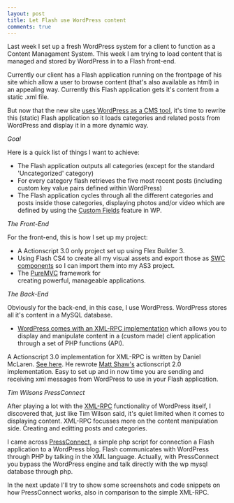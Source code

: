 ```yaml
---
layout: post
title: Let Flash use WordPress content
comments: true
---
```


Last week I set up a fresh WordPress system for a client to function as a
Content Managament System.  This week I am trying to load content that is
managed and stored by WordPress in to a Flash front-end.

<!-- more -->

Currently our client has a Flash application running on the frontpage of his
site which allow a user to browse content (that's also available as html) in
an appealing way. Currently this Flash application gets it's content from a
static .xml file.

But now that the new site [uses WordPress as a CMS tool][wp_as_cms_tool], it's
time to rewrite this (static) Flash application so it loads categories and
related posts from WordPress and display it in a more dynamic way.


*Goal*

Here is a quick list of things I want to achieve:

 - The Flash application outputs all categories (except for the standard
   'Uncategorized' category)
 - For every category flash retrieves the five most recent posts (including
   custom key value pairs defined within WordPress)
 - The Flash application cycles through all the different categories and posts
   inside those categories, displaying photos and/or video which are defined
   by using the [Custom Fields][customfields] feature in WP.


*The Front-End*

For the front-end, this is how I set up my project:

 - A Actionscript 3.0 only project set up using Flex Builder 3.
 - Using Flash CS4 to create all my visual assets and export those as 
   [SWC components][swc_components] so I can import them into my AS3 project.
 - The [PureMVC][puremvc_as3] framework for
   creating powerful, manageable applications.


*The Back-End*

Obviously for the back-end, in this case, I use WordPress. WordPress stores
all it's content in a MySQL database.

 - [WordPress comes with an XML-RPC implementation][wp_xmlrpc_implementation]
   which allows you to display and manipulate content in a (custom made)
   client application through a set of PHP functions (API).

A Actionscript 3.0 implementation for XML-RPC is written by Daniel McLaren.
[See here][xmlrpc_as3_libray]. He rewrote [Matt Shaw's][mattism] actionscript
2.0 implementation. Easy to set up and in now time you are sending and
receiving xml messages from WordPress to use in your Flash application.


*Tim Wilsons PressConnect*

After playing a lot with the [XML-RPC][xmlrpc] functionality of WordPress
itself, I discovered that, just like Tim Wilson said, it's quiet limited when
it comes to displaying content.  XML-RPC focusses more on the content
manipulation side. Creating and editting posts and categories.

I came across [PressConnect][press_connect], a simple php script for
connection a Flash application to a WordPress blog.  Flash communicates with
WordPress through PHP by talking in the XML language.  Actually, with
PressConnect you bypass the WordPress engine and talk directly with the wp
mysql database through php.

In the next update I'll try to show some screenshots and code snippets on how
PressConnect works, also in comparison to the simple XML-RPC.



[customfields]: http://codex.wordpress.org/Using_Custom_Fields
[mattism]: http://mattism.com/
[press_connect]: http://www.tvwonline.net/lab/pressconnect/
[puremvc_as3]: http://www.puremvc.org/
[swc_components]: http://www.adobe.com/devnet/flash/articles/creating_as3_components.html
[wp_as_cms_tool]: http://clicknathan.com/2006/11/07/how-to-use-wordpress-as-a-cms-content-management-system/
[wp_xmlrpc_implementation]: http://codex.wordpress.org/XML-RPC_wp
[xmlrpc]: http://www.xmlrpc.com/
[xmlrpc_as3_libray]: http://danielmclaren.net/2007/08/03/xmlrpc-for-actionscript-30-free-library

